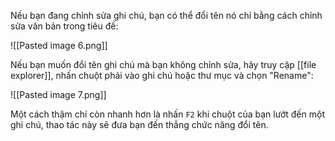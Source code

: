 Nếu bạn đang chỉnh sửa ghi chú, bạn có thể đổi tên nó chỉ bằng cách chỉnh sửa văn bản trong tiêu đề:

![[Pasted image 6.png]]

Nếu bạn muốn đổi tên ghi chú mà bạn không chỉnh sửa, hãy truy cập [[file explorer]], nhấn chuột phải vào ghi chú hoặc thư mục và chọn "Rename":

![[Pasted image 7.png]]

Một cách thậm chí còn nhanh hơn là nhấn `F2` khi chuột của bạn lướt đến một ghi chú, thao tác này sẽ đưa bạn đến thẳng chức năng đổi tên.
